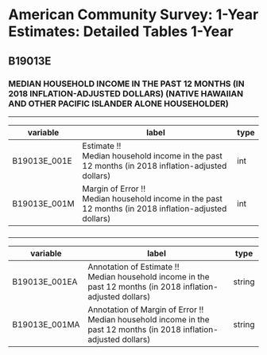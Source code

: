 # American Community Survey: 1-Year Estimates: Detailed Tables 1-Year

## B19013E

### MEDIAN HOUSEHOLD INCOME IN THE PAST 12 MONTHS (IN 2018 INFLATION-ADJUSTED DOLLARS) (NATIVE HAWAIIAN AND OTHER PACIFIC ISLANDER ALONE HOUSEHOLDER)

___

| variable | label | type |
| ----- | ----- | ----- |
| B19013E_001E | Estimate !!<br>Median household income in the past 12 months (in 2018 inflation-adjusted dollars) | int |
| B19013E_001M | Margin of Error !!<br>Median household income in the past 12 months (in 2018 inflation-adjusted dollars) | int |
### 

___

| variable | label | type |
| ----- | ----- | ----- |
| B19013E_001EA | Annotation of Estimate !!<br>Median household income in the past 12 months (in 2018 inflation-adjusted dollars) | string |
| B19013E_001MA | Annotation of Margin of Error !!<br>Median household income in the past 12 months (in 2018 inflation-adjusted dollars) | string |

